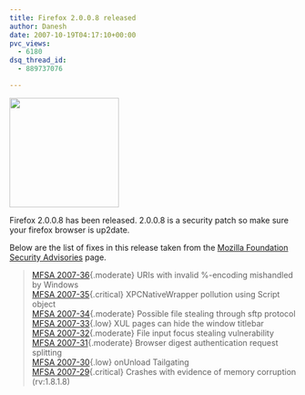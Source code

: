 ```yaml
---
title: Firefox 2.0.0.8 released
author: Danesh
date: 2007-10-19T04:17:10+00:00
pvc_views:
  - 6180
dsq_thread_id:
  - 889737076

---
```

<img loading="lazy" src="http://img230.imageshack.us/img230/4551/firefoxlogopi9.png" height="192" width="192" />

Firefox 2.0.0.8 has been released. 2.0.0.8 is a security patch so make sure your firefox browser is up2date.

Below are the list of fixes in this release taken from the [Mozilla Foundation Security Advisories][1] page.

> [MFSA 2007-36][2]{.moderate} URIs with invalid %-encoding mishandled by Windows  
> [MFSA 2007-35][3]{.critical} XPCNativeWrapper pollution using Script object  
> [MFSA 2007-34][4]{.moderate} Possible file stealing through sftp protocol  
> [MFSA 2007-33][5]{.low} XUL pages can hide the window titlebar  
> [MFSA 2007-32][6]{.moderate} File input focus stealing vulnerability  
> [MFSA 2007-31][7]{.moderate} Browser digest authentication request splitting  
> [MFSA 2007-30][8]{.low} onUnload Tailgating  
> [MFSA 2007-29][9]{.critical} Crashes with evidence of memory corruption (rv:1.8.1.8)

 [1]: http://www.mozilla.org/projects/security/known-vulnerabilities.html#firefox2.0.0.8
 [2]: http://www.mozilla.org/security/announce/2007/mfsa2007-36.html
 [3]: http://www.mozilla.org/security/announce/2007/mfsa2007-35.html
 [4]: http://www.mozilla.org/security/announce/2007/mfsa2007-34.html
 [5]: http://www.mozilla.org/security/announce/2007/mfsa2007-33.html
 [6]: http://www.mozilla.org/security/announce/2007/mfsa2007-32.html
 [7]: http://www.mozilla.org/security/announce/2007/mfsa2007-31.html
 [8]: http://www.mozilla.org/security/announce/2007/mfsa2007-30.html
 [9]: http://www.mozilla.org/security/announce/2007/mfsa2007-29.html